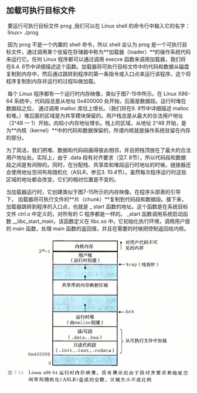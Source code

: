 ## 加载可执行目标文件

​		要运行可执行目标文件 prog ,我们可以在 Linux shell 的命令行中输入它的名字： 
​			linux> ./prog

​		因为 prog 不是一个内置的 shell 命令，所以 shell 会认为 prog 是一个可执行目标文件，通过调用某个驻留在存储器中称为**加载器（loader）**的操作系统代码来运行它。任何 Linux 程序都可以通过调用 execve 函数来调用加载器，我们将在8.4. 6节中详细描述这个函数。加载器将可执行目标文件中的代码和数据从磁盘复制到内存中，然后通过跳转到程序的第一条指令或入口点来运行该程序。这个将程序复制到内存并运行的过程叫做加载。

​		每个 Linux 程序都有一个运行时内存映像，类似于图7-15中所示。在 Linux X86-64 系统中，代码段总是从地址 0x400000 处开始，后面是数据段。运行时堆在数据段之后， 通过调用 malloc 库往上增长。（我们将在9. 9节中详细描述 malloc 和堆。）堆后面的区域是为共享模块保留的。用户栈总是从最大的合法用户地址（2^48 — 1）开始，向较小内存地址增长。栈上的区域，从地址 2^48 开始，是为**内核（kernel）**中的代码和数据保留的，所谓内核就是操作系统驻留在内存的部分。

​		为了简洁，我们把堆、数据和代码段画得彼此相邻，并且把栈顶放在了最大的合法用户地址处。实际上，由于 .data 段有对齐要求（见7. 8节），所以代码段和数据段之间是有间隙的。同时，在分配栈、共享库和堆段运行时地址的时候，链接器还会使用地址空间布局随机化（ASLR，参见3. 10.4节）。虽然每次程序运行时这些区域的地址都会改变，它们的相对位置是不变的。

​		当加载器运行时，它创建类似于图7-15所示的内存映像。在程序头部表的引导下， 加载器将可执行文件的**片（chunk）**复制到代码段和数据段。接下来，加载器跳转到程序的入口点，也就是 _ start 函数的地址。这个函数是在系统目标文件 ctrl.o 中定义的，对所有的 C 程序都是一样的。 _start 函数调用系统启动函数 __libc_start_main，该函数定义在 libc.so 中。它初始化执行环境，调用用户层的 main 函数，处理 main 函数的返回值，并且在需要的时候把控制返回给内核。

![09linux运行时内存映像](./markdownimage/09linux运行时内存映像.png)